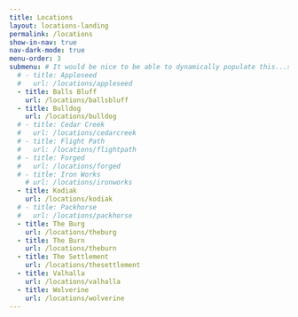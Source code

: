 ```yaml
---
title: Locations
layout: locations-landing
permalink: /locations
show-in-nav: true
nav-dark-mode: true
menu-order: 3
submenu: # It would be nice to be able to dynamically populate this...see https://github.com/F3-Blue-Ridge/f3br-website/issues/14
  # - title: Appleseed
  #   url: /locations/appleseed
  - title: Balls Bluff
    url: /locations/ballsbluff
  - title: Bulldog
    url: /locations/bulldog
  # - title: Cedar Creek
  #   url: /locations/cedarcreek
  # - title: Flight Path
  #   url: /locations/flightpath
  # - title: Forged
  #   url: /locations/forged
  # - title: Iron Works
    # url: /locations/ironworks
  - title: Kodiak
    url: /locations/kodiak
  # - title: Packhorse
  #   url: /locations/packhorse
  - title: The Burg
    url: /locations/theburg
  - title: The Burn
    url: /locations/theburn
  - title: The Settlement
    url: /locations/thesettlement
  - title: Valhalla
    url: /locations/valhalla
  - title: Wolverine
    url: /locations/wolverine
---
```

